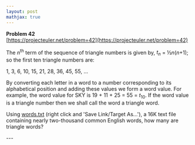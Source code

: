 ```yaml
---
layout: post
mathjax: true
---
```

**Problem 42**  
[https://projecteuler.net/problem=42](https://projecteuler.net/problem=42)

<p>The <i>n</i><sup>th</sup> term of the sequence of triangle numbers is given by, <i>t<sub>n</sub></i> = ½<i>n</i>(<i>n</i>+1); so the first ten triangle numbers are:</p>
<p class="center">1, 3, 6, 10, 15, 21, 28, 36, 45, 55, ...</p>
<p>By converting each letter in a word to a number corresponding to its alphabetical position and adding these values we form a word value. For example, the word value for SKY is 19 + 11 + 25 = 55 = <i>t</i><sub>10</sub>. If the word value is a triangle number then we shall call the word a triangle word.</p>
<p>Using <a href="https://projecteuler.net/project/resources/p042_words.txt">words.txt</a> (right click and 'Save Link/Target As...'), a 16K text file containing nearly two-thousand common English words, how many are triangle words?</p>
---
